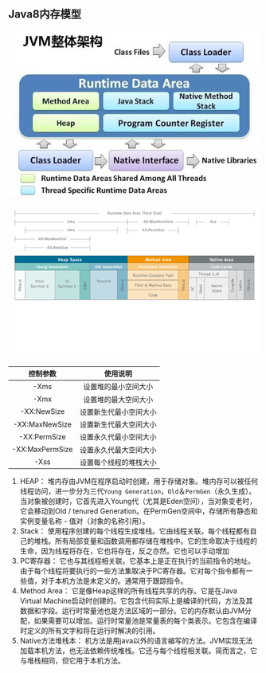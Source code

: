 ## Java8内存模型

![Java8内存模型](../assets/focus/java_runtime_data_areas.jpg)

![区域的内存大小](../assets/focus/Cookbook_JVMArguments_2_MemoryModel.png)

| 控制参数 | 使用说明 |
| :---: | :---: |
| -Xms | 设置堆的最小空间大小 |
| -Xmx | 设置堆的最大空间大小 |
| -XX:NewSize | 设置新生代最小空间大小 |
| -XX:MaxNewSize | 设置新生代最大空间大小 |
| -XX:PermSize | 设置永久代最小空间大小 |
| -XX:MaxPermSize | 设置永久代最大空间大小 |
| -Xss | 设置每个线程的堆栈大小 |

1. HEAP：
堆内存由JVM在程序启动时创建，用于存储对象。堆内存可以被任何线程访问，进一步分为三代`Young Generation`，`Old`＆`PermGen`（永久生成）。当对象被创建时，它首先进入Young代（尤其是Eden空间），当对象变老时，它会移动到Old / tenured Generation。在PermGen空间中，存储所有静态和实例变量名称 - 值对（对象的名称引用）。
2. Stack：
使用程序创建的每个线程生成堆栈。它由线程关联。每个线程都有自己的堆栈。所有局部变量和函数调用都存储在堆栈中。它的生命取决于线程的生命，因为线程将存在，它也将存在，反之亦然。它也可以手动增加
3. PC寄存器：
它也与其线程相关联。它基本上是正在执行的当前指令的地址。由于每个线程将要执行的一些方法集取决于PC寄存器。它对每个指令都有一些值，对于本机方法是未定义的。通常用于跟踪指令。
4. Method Area：
它是像Heap这样的所有线程共享的内存。它是在Java Virtual Machine启动时创建的。它包含代码实际上是编译的代码，方法及其数据和字段。运行时常量池也是方法区域的一部分。它的内存默认由JVM分配，如果需要可以增加。运行时常量池是常量表的每个类表示。它包含在编译时定义的所有文字和将在运行时解决的引用。
5. Native方法堆栈本：
机方法是用java以外的语言编写的方法。JVM实现无法加载本机方法，也无法依赖传统堆栈。它还与每个线程相关联。简而言之，它与堆栈相同，但它用于本机方法。

